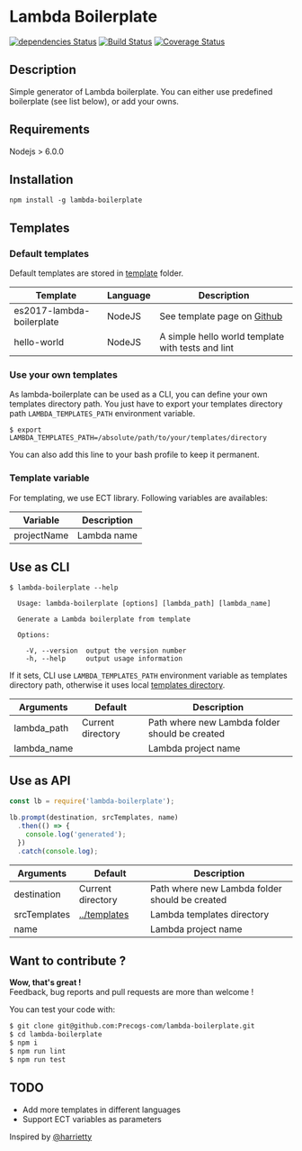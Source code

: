 # Lambda Boilerplate

[![dependencies Status](https://david-dm.org/Precogs-com/lambda-boilerplate/status.svg)](https://david-dm.org/Precogs-com/lambda-boilerplate) [![Build Status](https://travis-ci.org/Precogs-com/lambda-boilerplate.svg?branch=master)](https://travis-ci.org/Precogs-com/lambda-boilerplate) [![Coverage Status](https://coveralls.io/repos/github/Precogs-com/lambda-boilerplate/badge.svg?branch=master)](https://coveralls.io/github/Precogs-com/lambda-boilerplate?branch=master)

## Description

Simple generator of Lambda boilerplate. You can either use predefined boilerplate (see list below), or add your owns.

## Requirements
Nodejs > 6.0.0

## Installation
```
npm install -g lambda-boilerplate
```

## Templates

### Default templates

Default templates are stored in [template](./templates) folder.

| Template | Language | Description |
| ------ | ------ | ------ |
| es2017-lambda-boilerplate | NodeJS | See template page on [Github](https://github.com/irvinlim/es2017-lambda-boilerplate)  |
| hello-world | NodeJS | A simple hello world template with tests and lint |

### Use your own templates
As lambda-boilerplate can be used as a CLI, you can define your own templates directory path. You just have to export your templates directory path `LAMBDA_TEMPLATES_PATH` environment variable.

```
$ export LAMBDA_TEMPLATES_PATH=/absolute/path/to/your/templates/directory
```

You can also add this line to your bash profile to keep it permanent.

### Template variable

For templating, we use ECT library. Following variables are availables:

| Variable | Description |
| ------ | ------ |
| projectName | Lambda name |

## Use as CLI
```
$ lambda-boilerplate --help

  Usage: lambda-boilerplate [options] [lambda_path] [lambda_name]

  Generate a Lambda boilerplate from template

  Options:

    -V, --version  output the version number
    -h, --help     output usage information
```

If it sets, CLI use `LAMBDA_TEMPLATES_PATH` environment variable as templates directory path, otherwise it uses local [templates directory](./templates).

| Arguments | Default | Description |
| ------ | ------ | ------ |
| lambda_path | Current directory | Path where new Lambda folder should be created |
| lambda_name |   | Lambda project name |

## Use as API

```js
const lb = require('lambda-boilerplate');

lb.prompt(destination, srcTemplates, name)
  .then(() => {
    console.log('generated');
  })
  .catch(console.log);
```

| Arguments | Default | Description |
| ------ | ------ | ------ |
| destination | Current directory | Path where new Lambda folder should be created |
| srcTemplates | [../templates](./templates) | Lambda templates directory |
| name |   | Lambda project name |

## Want to contribute ?
**Wow, that's great !**  
Feedback, bug reports and pull requests are more than welcome !

You can test your code with:
```bash
$ git clone git@github.com:Precogs-com/lambda-boilerplate.git
$ cd lambda-boilerplate
$ npm i
$ npm run lint
$ npm run test
```

## TODO
- Add more templates in different languages
- Support ECT variables as parameters


Inspired by [@harrietty](https://medium.com/northcoders/creating-a-project-generator-with-node-29e13b3cd309)
